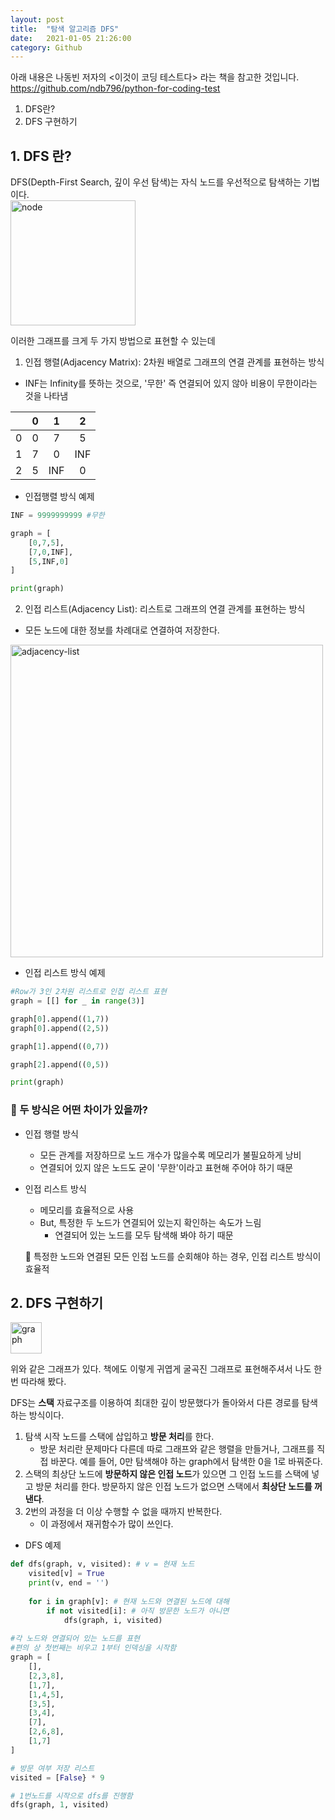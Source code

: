 ```yaml
---  
layout: post  
title:  "탐색 알고리즘 DFS"  
date:   2021-01-05 21:26:00  
category: Github
---  
```

 아래 내용은 나동빈 저자의 <이것이 코딩 테스트다> 라는 책을 참고한 것입니다. 
https://github.com/ndb796/python-for-coding-test
 
1. DFS란?
2. DFS 구현하기


## 1. DFS 란?
DFS(Depth-First Search, 깊이 우선 탐색)는 자식 노드를 우선적으로 탐색하는 기법이다. 
\
<img src="https://i.ibb.co/6DJ0zFW/node.png" alt="node" border="0" width = "200" class = "center">

이러한 그래프를 크게 두 가지 방법으로 표현할 수 있는데
1. 인접 행렬(Adjacency Matrix): 2차원 배열로 그래프의 연결 관계를 표현하는 방식
- INF는 Infinity를 뜻하는 것으로, '무한' 즉 연결되어 있지 않아 비용이 무한이라는 것을 나타냄

 |  	| 0 	| 1 	| 2 	|
|:-:	|:-: 	|:-:	|:-:	|
| 0 	| 0 	| 7 	| 5 	|
| 1 	| 7 	| 0 	| INF 	|
| 2 	| 5 	| INF 	| 0 	|


- 인접행렬 방식 예제

```python
INF = 9999999999 #무한

graph = [
	[0,7,5],
	[7,0,INF],
	[5,INF,0]
]

print(graph)
```

2. 인접 리스트(Adjacency List): 리스트로 그래프의 연결 관계를 표현하는 방식
- 모든 노드에 대한 정보를 차례대로 연결하여 저장한다.

<img src="https://i.ibb.co/55H399S/adjacency-list.png" alt="adjacency-list" border="0" width = "500" class = "center">

- 인접 리스트 방식 예제

```python
#Row가 3인 2차원 리스트로 인접 리스트 표현
graph = [[] for _ in range(3)]

graph[0].append((1,7))
graph[0].append((2,5))

graph[1].append((0,7))

graph[2].append((0,5))

print(graph)
```

### 🎈 두 방식은 어떤 차이가 있을까?
- 인접 행렬 방식
	- 모든 관계를 저장하므로 노드 개수가 많을수록 메모리가 불필요하게 낭비
	- 연결되어 있지 않은 노드도 굳이 '무한'이라고 표현해 주어야 하기 때문
- 인접 리스트 방식
	- 메모리를 효율적으로 사용
	- But, 특정한 두 노드가 연결되어 있는지 확인하는 속도가 느림
		- 연결되어 있는 노드를 모두 탐색해 봐야 하기 때문

	📌 특정한 노드와 연결된 모든 인접 노드를 순회해야 하는 경우, 인접 리스트 방식이 효율적

## 2. DFS 구현하기
<img src="https://i.ibb.co/5LnXdNm/graph.png" alt="graph" width="50" >


위와 같은 그래프가 있다. 책에도 이렇게 귀엽게 굴곡진 그래프로 표현해주셔서 나도 한 번 따라해 봤다. 

DFS는 **스택** 자료구조를 이용하여 최대한 깊이 방문했다가 돌아와서 다른 경로를 탐색하는 방식이다.

1. 탐색 시작 노드를 스택에 삽입하고 **방문 처리**를 한다.
	- 방문 처리란 문제마다 다른데 따로 그래프와 같은 행렬을 만들거나, 그래프를 직접 바꾼다. 예를 들어, 0만 탐색해야 하는 graph에서 탐색한 0을 1로 바꿔준다.
2. 스택의 최상단 노드에 **방문하지 않은 인접 노드**가 있으면 그 인접 노드를 스택에 넣고 방문 처리를 한다. 방문하지 않은 인접 노드가 없으면 스택에서 **최상단 노드를 꺼낸다**.
3. 2번의 과정을 더 이상 수행할 수 없을 때까지 반복한다.
	- 이 과정에서 재귀함수가 많이 쓰인다.

- DFS 예제

```python
def dfs(graph, v, visited): # v = 현재 노드
	visited[v] = True
	print(v, end = '')
	
	for i in graph[v]: # 현재 노드와 연결된 노드에 대해
		if not visited[i]: # 아직 방문한 노드가 아니면
			dfs(graph, i, visited)
		
#각 노드와 연결되어 있는 노드를 표현
#편의 상 첫번째는 비우고 1부터 인덱싱을 시작함
graph = [
	[],
	[2,3,8],
	[1,7],
	[1,4,5],
	[3,5],
	[3,4],
	[7],
	[2,6,8],
	[1,7]
]

# 방문 여부 저장 리스트
visited = [False} * 9

# 1번노드를 시작으로 dfs를 진행함
dfs(graph, 1, visited)
```
